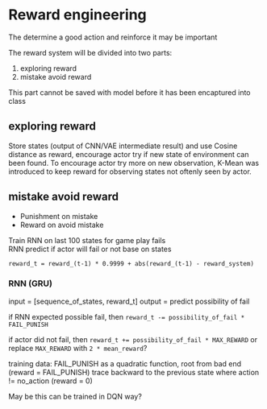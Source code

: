 # Reward engineering
The determine a good action and reinforce it may be important

The reward system will be divided into two parts:
1. exploring reward  
2. mistake avoid reward

This part cannot be saved with model before it has been encaptured into class

## exploring reward
Store states (output of CNN/VAE intermediate result) and use Cosine distance as reward, encourage actor try if new state of environment can been found. To encourage actor try more on new observation, K-Mean was introduced to keep reward for observing states not oftenly seen by actor.

## mistake avoid reward
- Punishment on mistake  
- Reward on avoid mistake  

Train RNN on last 100 states for game play fails  
RNN predict if actor will fail or not base on states  

```
reward_t = reward_(t-1) * 0.9999 + abs(reward_(t-1) - reward_system)
```

### RNN (GRU)
input = [sequence_of_states, reward_t]
output = predict possibility of fail

if RNN expected possible fail, then `reward_t -= possibility_of_fail * FAIL_PUNISH`

if actor did not fail, then `reward_t += possibility_of_fail * MAX_REWARD` or replace `MAX_REWARD` with `2 * mean_reward`?

training data: FAIL_PUNISH as a quadratic function, root from bad end (reward = FAIL_PUNISH) trace backward to the previous state where action != no_action (reward = 0)

May be this can be trained in DQN way?
